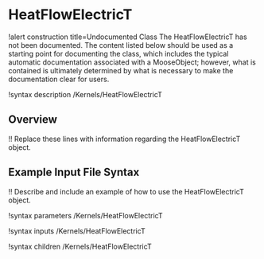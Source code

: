 # HeatFlowElectricT

!alert construction title=Undocumented Class
The HeatFlowElectricT has not been documented. The content listed below should be used as a starting point for
documenting the class, which includes the typical automatic documentation associated with a
MooseObject; however, what is contained is ultimately determined by what is necessary to make the
documentation clear for users.

!syntax description /Kernels/HeatFlowElectricT

## Overview

!! Replace these lines with information regarding the HeatFlowElectricT object.

## Example Input File Syntax

!! Describe and include an example of how to use the HeatFlowElectricT object.

!syntax parameters /Kernels/HeatFlowElectricT

!syntax inputs /Kernels/HeatFlowElectricT

!syntax children /Kernels/HeatFlowElectricT
